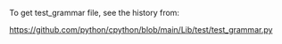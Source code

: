 To get test_grammar file, see the history from:

https://github.com/python/cpython/blob/main/Lib/test/test_grammar.py
